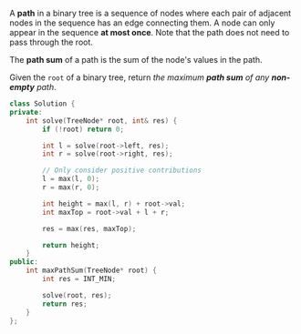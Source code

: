A **path** in a binary tree is a sequence of nodes where each pair of adjacent nodes in the sequence has an edge connecting them. A node can only appear in the sequence **at most once**. Note that the path does not need to pass through the root.

The **path sum** of a path is the sum of the node's values in the path.

Given the `root` of a binary tree, return _the maximum **path sum** of any **non-empty** path_.

```cpp
class Solution {
private:
    int solve(TreeNode* root, int& res) {
        if (!root) return 0;

        int l = solve(root->left, res);
        int r = solve(root->right, res);

        // Only consider positive contributions
        l = max(l, 0);
        r = max(r, 0);

        int height = max(l, r) + root->val;
        int maxTop = root->val + l + r;

        res = max(res, maxTop);

        return height;
    }
public:
    int maxPathSum(TreeNode* root) {
        int res = INT_MIN;

        solve(root, res);
        return res;
    }
};
```